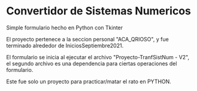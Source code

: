 # Convertidor de Sistemas Numericos
Simple formulario hecho en Python con Tkinter

El proyecto pertenece a la seccion personal "ACA_QRIOSO", y fue terminado alrededor de IniciosSeptiembre2021.

El formulario se inicia al ejecutar el archivo "Proyecto-TranfSistNum - V2", el segundo archivo es una dependencia para ciertas operaciones del formulario.

Este fue solo un proyecto para practicar/matar el rato en PYTHON.

